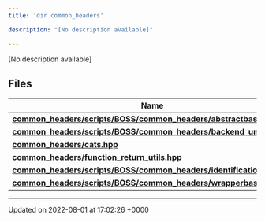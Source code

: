 ```yaml
---
title: 'dir common_headers'

description: "[No description available]"

---
```







[No description available]

## Files

| Name           |
| -------------- |
| **[common_headers/scripts/BOSS/common_headers/abstractbase.hpp](/documentation/code/files/scripts_2boss_2common__headers_2abstractbase_8hpp/#file-scripts/boss/common-headers/abstractbase.hpp)**  |
| **[common_headers/scripts/BOSS/common_headers/backend_undefs.hpp](/documentation/code/files/scripts_2boss_2common__headers_2backend__undefs_8hpp/#file-scripts/boss/common-headers/backend-undefs.hpp)**  |
| **[common_headers/cats.hpp](/documentation/code/files/cats_8hpp/#file-cats.hpp)**  |
| **[common_headers/function_return_utils.hpp](/documentation/code/files/function__return__utils_8hpp/#file-function-return-utils.hpp)**  |
| **[common_headers/scripts/BOSS/common_headers/identification.hpp](/documentation/code/files/scripts_2boss_2common__headers_2identification_8hpp/#file-scripts/boss/common-headers/identification.hpp)**  |
| **[common_headers/scripts/BOSS/common_headers/wrapperbase.hpp](/documentation/code/files/scripts_2boss_2common__headers_2wrapperbase_8hpp/#file-scripts/boss/common-headers/wrapperbase.hpp)**  |






-------------------------------

Updated on 2022-08-01 at 17:02:26 +0000
